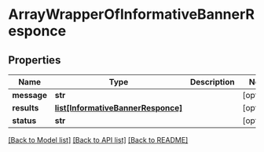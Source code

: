 # ArrayWrapperOfInformativeBannerResponce

## Properties
Name | Type | Description | Notes
------------ | ------------- | ------------- | -------------
**message** | **str** |  | [optional] 
**results** | [**list[InformativeBannerResponce]**](InformativeBannerResponce.md) |  | [optional] 
**status** | **str** |  | [optional] 

[[Back to Model list]](../README.md#documentation-for-models) [[Back to API list]](../README.md#documentation-for-api-endpoints) [[Back to README]](../README.md)

